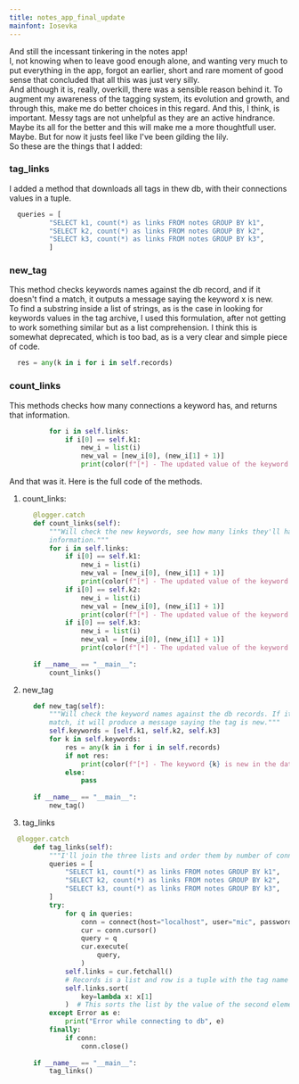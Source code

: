 ```yaml
---
title: notes_app_final_update
mainfont: Iosevka
---
```


And still the incessant tinkering in the notes app!  
I, not knowing when to leave good enough alone, and wanting very much to put
everything in the app, forgot an earlier, short and rare moment of good
sense that concluded that all this was just very silly.  
And although it is, really, overkill, there was a sensible reason behind it. To
augment my awareness of the tagging system, its evolution and growth, and
through this, make me do better choices in this regard. And this, I think, is
important. Messy tags are not unhelpful as they are an active hindrance.  
Maybe its all for the better and this will make me a more thoughtfull user.
Maybe. But for now it justs feel like I've been gilding the lily.  
So these are the things that I added:

### tag_links
I added a method that downloads all tags in thew db, with their connections
values in a tuple.  
```python
  queries = [
          "SELECT k1, count(*) as links FROM notes GROUP BY k1",
          "SELECT k2, count(*) as links FROM notes GROUP BY k2",
          "SELECT k3, count(*) as links FROM notes GROUP BY k3",
          ]
```

### new_tag
This method checks keywords names against the db record, and if it doesn't find
a match, it outputs a message saying the keyword x is new.  
To find a substring inside a list of strings, as is the case in looking for
keywords values in the tag archive, I used this formulation, after not getting
to work something similar but as a list comprehension. I think this is somewhat
deprecated, which is too bad, as is a very clear and simple piece of code.
```python
  res = any(k in i for i in self.records)
```

### count_links
This methods checks how many connections a keyword has, and returns that
information.  
```python
          for i in self.links:
              if i[0] == self.k1:
                  new_i = list(i)
                  new_val = [new_i[0], (new_i[1] + 1)]
                  print(color(f"[*] - The updated value of the keyword links is {new_val}", fore="#c6f188"))
```
And that was it. Here is the full code of the methods.

1. count_links:
```python
      @logger.catch
      def count_links(self):
          """Will check the new keywords, see how many links they'll have, and return that
          information."""
          for i in self.links:
              if i[0] == self.k1:
                  new_i = list(i)
                  new_val = [new_i[0], (new_i[1] + 1)]
                  print(color(f"[*] - The updated value of the keyword links is {new_val}", fore="#c6f188"))
              if i[0] == self.k2:
                  new_i = list(i)
                  new_val = [new_i[0], (new_i[1] + 1)]
                  print(color(f"[*] - The updated value of the keyword links is {new_val}", fore="#c6f188"))
              if i[0] == self.k3:
                  new_i = list(i)
                  new_val = [new_i[0], (new_i[1] + 1)]
                  print(color(f"[*] - The updated value of the keyword links is {new_val}", fore="#c6f188"))
  
      if __name__ == "__main__":
          count_links()
```

2. new_tag
```python
      def new_tag(self):
          """Will check the keyword names against the db records. If it doesn't find a
          match, it will produce a message saying the tag is new."""
          self.keywords = [self.k1, self.k2, self.k3]
          for k in self.keywords:
              res = any(k in i for i in self.records)
              if not res:
                  print(color(f"[*] - The keyword {k} is new in the database.", fore="#f18892"))
              else:
                  pass
  
      if __name__ == "__main__":
          new_tag()
```

3. tag_links
```python
  @logger.catch
      def tag_links(self):
          """I'll join the three lists and order them by number of connections."""
          queries = [
              "SELECT k1, count(*) as links FROM notes GROUP BY k1",
              "SELECT k2, count(*) as links FROM notes GROUP BY k2",
              "SELECT k3, count(*) as links FROM notes GROUP BY k3",
          ]
          try:
              for q in queries:
                  conn = connect(host="localhost", user="mic", password="xxxx", database="notes")
                  cur = conn.cursor()
                  query = q
                  cur.execute(
                      query,
                  )
              self.links = cur.fetchall()
              # Records is a list and row is a tuple with the tag name and number of connections.
              self.links.sort(
                  key=lambda x: x[1]
              )  # This sorts the list by the value of the second element. https://tinyurl.com/yfn9alt7
          except Error as e:
              print("Error while connecting to db", e)
          finally:
              if conn:
                  conn.close()
  
      if __name__ == "__main__":
          tag_links()
  
```
